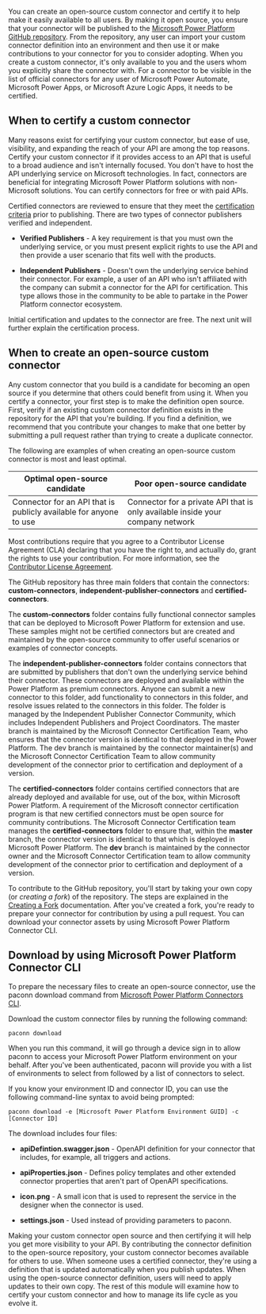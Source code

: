 
You can create an open-source custom connector and certify it to help make it easily available to all users. By making it open source, you ensure that your connector will be published to the [Microsoft Power Platform GitHub repository](https://github.com/Microsoft/PowerPlatformConnectors/?azure-portal=true). From the repository, any user can import your custom connector definition into an environment and then use it or make contributions to your connector for you to consider adopting. When you create a custom connector, it's only available to you and the users whom you explicitly share the connector with. For a connector to be visible in the list of official connectors for any user of Microsoft Power Automate, Microsoft Power Apps, or Microsoft Azure Logic Apps, it needs to be certified.

## When to certify a custom connector

Many reasons exist for certifying your custom connector, but ease of use, visibility, and expanding the reach of your API are among the top reasons. Certify your custom connector if it provides access to an API that is useful to a broad audience and isn't internally focused. You don't have to host the API underlying service on Microsoft technologies. In fact, connectors are beneficial for integrating Microsoft Power Platform solutions with non-Microsoft solutions. You can certify connectors for free or with paid APIs.

Certified connectors are reviewed to ensure that they meet the [certification criteria](/connectors/custom-connectors/submit-certification?azure-portal=true#certification-criteria) prior to publishing. There are two types of connector publishers verified and independent.

- **Verified Publishers** - A key requirement is that you must own the underlying service, or you must present explicit rights to use the API and then provide a user scenario that fits well with the products. 

- **Independent Publishers** - Doesn't own the underlying service behind their connector. For example, a user of an API who isn't affiliated with the company can submit a connector for the API for certification. This type allows those in the community to be able to partake in the Power Platform connector ecosystem.

Initial certification and updates to the connector are free. The next unit will further explain the certification process.

## When to create an open-source custom connector

Any custom connector that you build is a candidate for becoming an open source if you determine that others could benefit from using it. When you certify a connector, your first step is to make the definition open source. First, verify if an existing custom connector definition exists in the repository for the API that you're building. If you find a definition, we recommend that you contribute your changes to make that one better by submitting a pull request rather than trying to create a duplicate connector.

The following are examples of when creating an open-source custom connector is most and least optimal.

| **Optimal open-source candidate** | **Poor open-source candidate** |
| --------------------------------- | ---------------------------------|
| Connector for an API that is publicly available for anyone to use | Connector for a private API that is only available inside your company network |

Most contributions require that you agree to a Contributor License Agreement (CLA) declaring that you have the right to, and actually do, grant the rights to use your contribution. For more information, see the [Contributor License Agreement](https://cla.microsoft.com/?azure-portal=true).

The GitHub repository has three main folders that contain the connectors: **custom-connectors**, **independent-publisher-connectors** and **certified-connectors**.

The **custom-connectors** folder contains fully functional connector samples that can be deployed to Microsoft Power Platform for extension and use. These samples might not be certified connectors but are created and maintained by the open-source community to offer useful scenarios or examples of connector concepts.

The **independent-publisher-connectors** folder contains connectors that are submitted by publishers that don't own the underlying service behind their connector. These connectors are deployed and available within the Power Platform as premium connectors. Anyone can submit a new connector to this folder, add functionality to connectors in this folder, and resolve issues related to the connectors in this folder. The folder is managed by the Independent Publisher Connector Community, which includes Independent Publishers and Project Coordinators. The master branch is maintained by the Microsoft Connector Certification Team, who ensures that the connector version is identical to that deployed in the Power Platform. The dev branch is maintained by the connector maintainer(s) and the Microsoft Connector Certification Team to allow community development of the connector prior to certification and deployment of a version.

The **certified-connectors** folder contains certified connectors that are already deployed and available for use, out of the box, within Microsoft Power Platform. A requirement of the Microsoft connector certification program is that new certified connectors must be open source for community contributions. The Microsoft Connector Certification team manages the **certified-connectors** folder to ensure that, within the **master** branch, the connector version is identical to that which is deployed in Microsoft Power Platform. The **dev** branch is maintained by the connector owner and the Microsoft Connector Certification team to allow community development of the connector prior to certification and deployment of a version.

To contribute to the GitHub repository, you'll start by taking your own copy (or *creating a fork*) of the repository. The steps are explained in the [Creating a Fork](https://github.com/Microsoft/PowerPlatformConnectors?azure-portal=true#creating-a-fork) documentation. After you've created a fork, you're ready to prepare your connector for contribution by using a pull request. You can download your connector assets by using Microsoft Power Platform Connector CLI.

## Download by using Microsoft Power Platform Connector CLI

To prepare the necessary files to create an open-source connector, use the paconn download command from [Microsoft Power Platform Connectors CLI](/connectors/custom-connectors/paconn-cli/?azure-portal=true).

Download the custom connector files by running the following command:

`paconn download`

When you run this command, it will go through a device sign in to allow paconn to access your Microsoft Power Platform environment on your behalf. After you've been authenticated, paconn will provide you with a list of environments to select from followed by a list of connectors to select.

If you know your environment ID and connector ID, you can use the following command-line syntax to avoid being prompted:

`paconn download -e [Microsoft Power Platform Environment GUID] -c [Connector ID]`

The download includes four files:

- **apiDefintion.swagger.json** - OpenAPI definition for your connector that includes, for example, all triggers and actions.

- **apiProperties.json** - Defines policy templates and other extended connector properties that aren't part of OpenAPI specifications.

- **icon.png** - A small icon that is used to represent the service in the designer when the connector is used.

- **settings.json** - Used instead of providing parameters to paconn.

Making your custom connector open source and then certifying it will help you get more visibility to your API. By contributing the connector definition to the open-source repository, your custom connector becomes available for others to use. When someone uses a certified connector, they're using a definition that is updated automatically when you publish updates. When using the open-source connector definition, users will need to apply updates to their own copy. The rest of this module will examine how to certify your custom connector and how to manage its life cycle as you evolve it.
